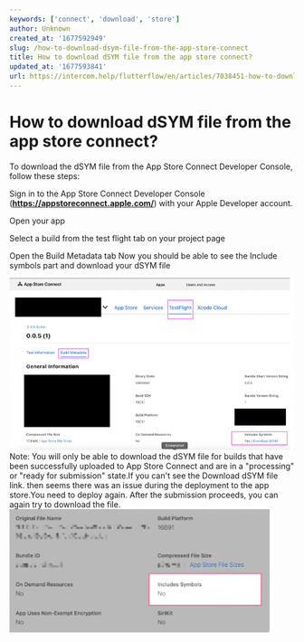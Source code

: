 ```yaml
---
keywords: ['connect', 'download', 'store']
author: Unknown
created_at: '1677592949'
slug: /how-to-download-dsym-file-from-the-app-store-connect
title: How to download dSYM file from the app store connect?
updated_at: '1677593841'
url: https://intercom.help/flutterflow/en/articles/7038451-how-to-download-dsym-file-from-the-app-store-connect
---
```

# How to download dSYM file from the app store connect?

To download the dSYM file from the App Store Connect Developer Console, follow these steps:

Sign in to the App Store Connect Developer Console (**https://appstoreconnect.apple.com/**) with your Apple Developer account.

Open your app

Select a build from the test flight tab on your project page

Open the Build Metadata tab
Now you should be able to see the Include symbols part and download your dSYM file​

![](../../assets/20250430121257965718.png)Note: You will only be able to download the dSYM file for builds that have been successfully uploaded to App Store Connect and are in a "processing" or "ready for submission" state.If you can't see the Download dSYM file link. then seems there was an issue during the deployment to the app store.You need to deploy again. After the submission proceeds, you can again try to download the file.​
![](../../assets/20250430121258232331.png)